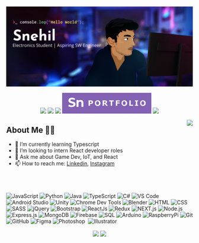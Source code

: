 <!--
**SneakySensei/SneakySensei** is a ✨ _special_ ✨ repository because its `README.md` (this file) appears on your GitHub profile.

Here are some ideas to get you started:

- 🔭 I’m currently working on ...
- 🌱 I’m currently learning ...
- 👯 I’m looking to collaborate on ...
- 🤔 I’m looking for help with ...
- 💬 Ask me about ...
- 📫 How to reach me: ...
- 😄 Pronouns: ...
- ⚡ Fun fact: ...
-->
<p align="center">
  <img src="https://raw.githubusercontent.com/SneakySensei/SneakySensei/master/HeaderVectorUltrawide.jpg" />
</p>
<p align="center">
  <a href="https://twitter.com/snehilcodes" target="_blank"><img src="https://img.shields.io/badge/twitter-%231DA1F2.svg?&style=for-the-badge&logo=twitter&logoColor=white" /></a>
  <a href="https://www.linkedin.com/in/snehilcodes/" target="_blank"><img src="https://img.shields.io/badge/linkedin-%230077B5.svg?&style=for-the-badge&logo=linkedin&logoColor=white" /></a>
  <a href="https://instagram.com/sneakysensei" target="_blank"><img src="https://img.shields.io/badge/instagram-%23E4405F.svg?&style=for-the-badge&logo=instagram&logoColor=white"></a>
  <a href="https://snehil.tech"  target="_blank"><img src="portfolio.svg"></a>
  <img src="https://badges.pufler.dev/visits/SneakySensei/SneakySensei?style=for-the-badge" />
</p>

<img align="right" src="https://github-readme-streak-stats.herokuapp.com/?user=SneakySensei&theme=dark" />

## About Me 👨‍🎓
- 🌱 I’m currently learning Typescript
- 👯 I’m looking to intern React developer roles
- 💬 Ask me about Game Dev, IoT, and React
- 📫 How to reach me: <a href="https://www.linkedin.com/in/snehilcodes/">Linkedin</a>, <a href="https://www.instagram.com/sneakysensei/">Instagram</a>

<br><br><br>
<img src="https://snehil.tech/images/svg/javascript.svg" alt="JavaScript" height="40" width="40" />
<img src="https://snehil.tech/images/svg/python.svg" alt="Python" height="40" width="40" />
<img src="https://img.icons8.com/color/2x/java-coffee-cup-logo.png" alt="Java" width="40" height="40"/>
<img src="https://snehil.tech/images/svg/typescript.svg" alt="TypeScript" height="40" width="40" />
<img src="https://snehil.tech/images/svg/csharp.svg" alt="C#" height="40" width="40" />
<img src="https://snehil.tech/images/svg/vscode.svg" alt="VS Code" height="40" width="40" />
<img src="https://upload.wikimedia.org/wikipedia/commons/9/95/Android_Studio_Icon_3.6.svg" alt="Android Studio" height="40" width="40" />
<img src="https://snehil.tech/images/svg/unity.svg" alt="Unity" height="40" width="40" />
<img src="https://snehil.tech/images/svg/chrome.svg" alt="Chrome Dev Tools" height="40" width="40" />
<img src="https://snehil.tech/images/svg/blender.svg" alt="Blender" height="40" width="40" />
<img src="https://snehil.tech/images/svg/html.svg" alt="HTML" height="40" width="40" />
<img src="https://snehil.tech/images/svg/css.svg" alt="CSS" height="40" width="40" />
<img src="https://snehil.tech/images/svg/sass.svg" alt="SASS" height="40" width="40" />
<img src="https://snehil.tech/images/svg/jquery.svg" alt="jQuery" height="40" width="40" />
<img src="https://snehil.tech/images/svg/bootstrap.svg" alt="Bootstrap" height="40" width="40" />
<img src="https://snehil.tech/images/svg/react.svg" alt="ReactJs" height="40" width="40" />
<img src="https://cdn.worldvectorlogo.com/logos/redux.svg" alt="Redux" height="40" width="40" />
<img src="https://snehil.tech/images/svg/nextjs.svg" alt="NEXT.js" height="40" width="40" />
<img src="https://snehil.tech/images/svg/nodejs.svg" alt="Node.js" height="40" width="40" />
<img src="https://snehil.tech/images/svg/express.svg" alt="Express.js" height="40" width="40" />
<img src="https://snehil.tech/images/svg/mongo.svg" alt="MongoDB" height="40" width="40" />
<img src="https://snehil.tech/images/svg/firebase.svg" alt="Firebase" height="40" width="40" />
<img src="https://snehil.tech/images/svg/sql.svg" alt="SQL" height="40" width="40" />
<img src="https://snehil.tech/images/svg/arduino.svg" alt="Arduino" height="40" width="40" />
<img src="https://snehil.tech/images/svg/rpi.svg" alt="RaspberryPi" height="40" width="40" />
<img src="https://snehil.tech/images/svg/git.svg" alt="Git" height="40" width="40" />
<img src="https://snehil.tech/images/svg/github.svg" alt="GitHub" height="40" width="40" />
<img src="https://snehil.tech/images/svg/figma.svg" alt="Figma" height="40" width="40" />
<img src="https://snehil.tech/images/svg/photoshop.svg" alt="Photoshop" height="40" width="40" />&nbsp;
<img src="https://snehil.tech/images/svg/illustrator.svg" alt="Illustrator" height="40" width="40" />

<p align="center">
  <img align="center" src="https://github-readme-stats.vercel.app/api?username=sneakysensei&theme=tokyonight&count_private=true&include_all_commits=true&show_icons=true&custom_title=%23%20GitHub%20Stats%20%E2%9C%85" width="460" />
  <img align="center" src="https://github-readme-stats.vercel.app/api/top-langs/?username=sneakysensei&theme=tokyonight&layout=compact&langs_count=10&custom_title=%23%20Most%20Used%20Languages%20%F0%9F%91%A8%F0%9F%8F%BD%E2%80%8D%F0%9F%92%BB" />
</p>
